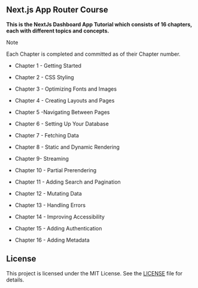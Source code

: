 ## Next.js App Router Course 

**This is the NextJs Dashboard App Tutorial which consists of 16 chapters, each with different topics and concepts.**

> [!NOTE]
> Each Chapter is completed and committed as of their Chapter number. 

- Chapter 1 - Getting Started

- Chapter 2 - CSS Styling

- Chapter 3 - Optimizing Fonts and Images

- Chapter 4 - Creating Layouts and Pages

- Chapter 5 -Navigating Between Pages

- Chapter 6 - Setting Up Your Database

- Chapter 7 - Fetching Data

- Chapter 8 - Static and Dynamic Rendering

- Chapter 9- Streaming

- Chapter 10 - Partial Prerendering

- Chapter 11 - Adding Search and Pagination

- Chapter 12 - Mutating Data

- Chapter 13 - Handling Errors

- Chapter 14 - Improving Accessibility

- Chapter 15 - Adding Authentication

- Chapter 16 - Adding Metadata

## License

This project is licensed under the MIT License. See the [LICENSE](LICENSE) file for details.